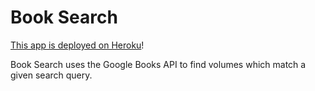 # Book Search

[This app is deployed on Heroku](www.google.com)! 

Book Search uses the Google Books API to find volumes which match a given search query.

